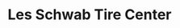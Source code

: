 ---
title: "Les Schwab Tire Center"
url: /seattle/les-schwab-tire-center-4th-avenue-south/
shop: Reifen
---